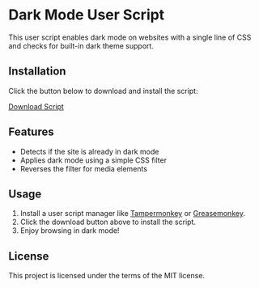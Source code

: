 # Dark Mode User Script

This user script enables dark mode on websites with a single line of CSS and checks for built-in dark theme support.

## Installation

Click the button below to download and install the script:

[Download Script](https://github.com/grisha765/dark_mode_websites/raw/main/dark-mode.user.js)

## Features

- Detects if the site is already in dark mode
- Applies dark mode using a simple CSS filter
- Reverses the filter for media elements

## Usage

1. Install a user script manager like [Tampermonkey](https://www.tampermonkey.net/) or [Greasemonkey](https://www.greasespot.net/).
2. Click the download button above to install the script.
3. Enjoy browsing in dark mode!

## License

This project is licensed under the terms of the MIT license.

